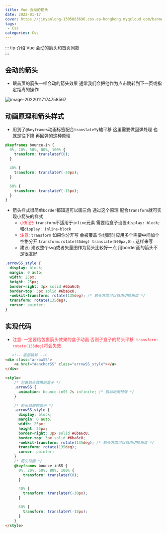 ```yaml
---
title: Vue 会动的箭头
date: 2022-01-17
cover: https://jinyanlong-1305883696.cos.ap-hongkong.myqcloud.com/banner_image/banner_7.jpg
tags:
 - Css
categories: Css
---
```


::: tip 介绍
Vue 会动的箭头和首页同款<br>
:::

<!-- more -->

##  会动的箭头

* 跟首页的箭头一样会动的箭头效果 通常我们会把他作为点击跳转到下一页或指定距离的操作

![image-20220117174758567](https://jinyanlong-1305883696.cos.ap-hongkong.myqcloud.com/kejmh-rorqb.gif)

## 动画原理和箭头样式

* 用到了`@keyframes`动画标签配合`translateY`y轴平移 这里需要做回弹处理 也就是往下降 再回弹的这种原理

```css
@keyframes bounce-in {
  0%, 20%, 50%, 80%, 100% {
    transform: translateY(0);
  }

  40% {
    transform: translateY(-30px);
  }

  60% {
    transform: translateY(-15px);
  }
}
```

* 箭头样式很简单`border`都知道可以画三角 通过这个原理 配合`transform`就可实现小箭头的样式
  * <font color =#ff3040>小知识:</font> `transform`不适用于`inline`元素 需要给盒子设置`display: block;`和`display: inline-block`
  * <font color =#ff3040>注意: </font>`transform` 如果你分开写 会被覆盖 你想同时应用多个需要中间加个空格分开 `transform:rotate(45deg) translate(500px,0);` 这样来写
  * 建议: 建议整个svg或者矢量图作为箭头比较好一点 用border画的箭头不是很友好

```css
.arrowSS_style {
  display: block;
  margin: 0 auto;
  width: 25px;
  height: 25px;
  border-right: 3px solid #6ba6c0;
  border-top: 3px solid #6ba6c0;
  -webkit-transform: rotate(135deg); /* 箭头方向可以自由切换角度 */
  transform: rotate(135deg);
  cursor: pointer;
}
```

## 实现代码

* <font color =#ff3040>注意: 一定要给包裹箭头效果的盒子动画 否则子盒子的箭头平移` transform: rotate(135deg)`将会失效</font>

```html
   <!-- 底部跳转 -->
<div class="arrowSS">
    <a href="#anchorSS" class="arrowSS_style"></a>
</div>

<style>
    /* 包裹箭头效果的盒子 */
    .arrowSS {
      animation: bounce-inSS 2s infinite; /* 启动动画特效 */
    }

    /* 箭头效果的盒子 */
    .arrowSS_style {
      display: block;
      margin: 0 auto;
      width: 25px;
      height: 25px;
      border-right: 3px solid #6ba6c0;
      border-top: 3px solid #6ba6c0;
      -webkit-transform: rotate(135deg); /* 箭头方向可以自由切换角度 */
      transform: rotate(135deg);
      cursor: pointer;
    }
    /* 箭头动画 */
    @keyframes bounce-inSS {
      0%, 20%, 50%, 80%, 100% {
        transform: translateY(0);
      }

      40% {
        transform: translateY(-30px);
      }

      60% {
        transform: translateY(-15px);
      }
    }
</style>
    
```

